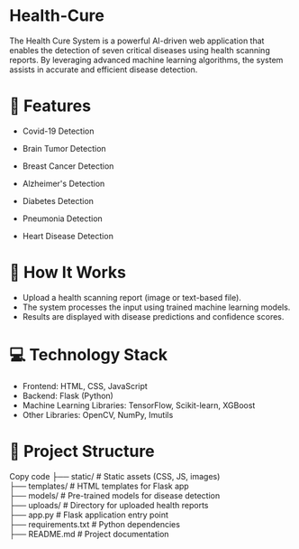 # Health-Cure
The Health Cure System is a powerful AI-driven web application that enables the detection of seven critical diseases using health scanning reports. By leveraging advanced machine learning algorithms, the system assists in accurate and efficient disease detection.

# 🌟 Features

- Covid-19 Detection

- Brain Tumor Detection

- Breast Cancer Detection

- Alzheimer's Detection

- Diabetes Detection

- Pneumonia Detection

- Heart Disease Detection

# 🚀 How It Works

- Upload a health scanning report (image or text-based file).
- The system processes the input using trained machine learning models.
- Results are displayed with disease predictions and confidence scores.

# 💻 Technology Stack

- Frontend: HTML, CSS, JavaScript
- Backend: Flask (Python)
- Machine Learning Libraries: TensorFlow, Scikit-learn, XGBoost
- Other Libraries: OpenCV, NumPy, Imutils

# 📂 Project Structure

Copy code
├── static/                 # Static assets (CSS, JS, images)  
├── templates/              # HTML templates for Flask app  
├── models/                 # Pre-trained models for disease detection  
├── uploads/                # Directory for uploaded health reports  
├── app.py                  # Flask application entry point  
├── requirements.txt        # Python dependencies  
├── README.md               # Project documentation  
